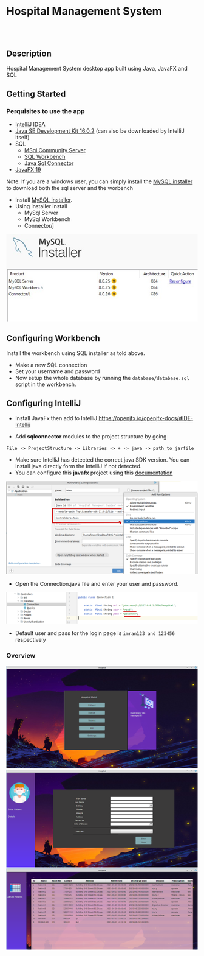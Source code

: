 # Hospital Management System

<br>
<br>

## Description

Hospital Management System desktop app built using Java, JavaFX and SQL

## Getting Started

### Perquisites to use the app

- [IntelliJ IDEA](https://www.jetbrains.com/idea/download/#section=windows)
- [Java SE Development Kit 16.0.2](https://www.oracle.com/java/technologies/javase-jdk16-downloads.html) (can also be downloaded by IntelliJ itself)
- SQL
  - [MSql Community Server](https://dev.mysql.com/downloads/mysql/)
  - [SQL Workbench](https://dev.mysql.com/downloads/workbench/)
  - [Java Sql Connector](https://dev.mysql.com/downloads/connector/j/)
- [JavaFX 19](https://gluonhq.com/products/javafx/)

Note: If you are a windows user, you can simply install the [MySQL installer](https://dev.mysql.com/downloads/installer/) to download both the sql server and the worbench

- Install [MySQL installer](https://dev.mysql.com/downloads/installer/).
- Using installer install
  - MySql Server
  - MySql Workbench
  - Connector/j

![installer](./pic/sql_installer.jpg)

## Configuring Workbench

Install the workbench using SQL installer as told above.

- Make a new SQL connection
- Set your username and password
- Now setup the whole database by running the `database/database.sql` script in the workbench.

## Configuring IntelliJ

- Install JavaFx then add to IntelliJ https://openjfx.io/openjfx-docs/#IDE-Intellij

- Add **sqlconnector** modules to the project structure by going

```
File -> ProjectStructure -> Libraries -> + -> java -> path_to_jarfile
```

- Make sure IntelliJ has detected the correct java SDK version. You can install java directly form the IntelliJ if not detected.
- You can configure this **javafx** project using this [documentation ](https://openjfx.io/openjfx-docs/#IDE-Intellij)

![vmoptoins](pic/vmoption.png)

- Open the Connection.java file and enter your user and password.

![database connection](pic/connection.png)

- Default user and pass for the login page is `imran123 and 123456` respectively

### Overview

![startup](pic/startup.png)
![entry](pic/entry.png)
![tables](pic/tables.png)
